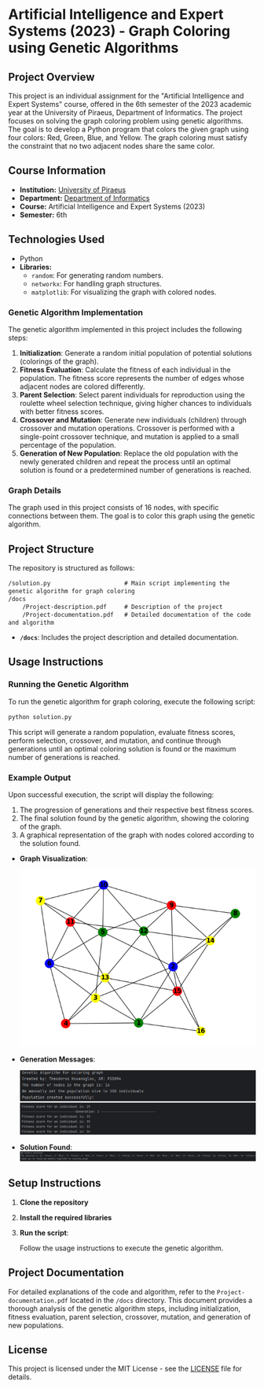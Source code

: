 # Artificial Intelligence and Expert Systems (2023) - Graph Coloring using Genetic Algorithms

## Project Overview

This project is an individual assignment for the "Artificial Intelligence and Expert Systems" course, offered in the 6th semester of the 2023 academic year at the University of Piraeus, Department of Informatics. The project focuses on solving the graph coloring problem using genetic algorithms. The goal is to develop a Python program that colors the given graph using four colors: Red, Green, Blue, and Yellow. The graph coloring must satisfy the constraint that no two adjacent nodes share the same color.

## Course Information

- **Institution:** [University of Piraeus](https://www.unipi.gr/en/)
- **Department:** [Department of Informatics](https://cs.unipi.gr/en/)
- **Course:** Artificial Intelligence and Expert Systems (2023)
- **Semester:** 6th

## Technologies Used

- Python
- **Libraries:**
  - `random`: For generating random numbers.
  - `networkx`: For handling graph structures.
  - `matplotlib`: For visualizing the graph with colored nodes.

### Genetic Algorithm Implementation

The genetic algorithm implemented in this project includes the following steps:

1. **Initialization**: Generate a random initial population of potential solutions (colorings of the graph).
2. **Fitness Evaluation**: Calculate the fitness of each individual in the population. The fitness score represents the number of edges whose adjacent nodes are colored differently.
3. **Parent Selection**: Select parent individuals for reproduction using the roulette wheel selection technique, giving higher chances to individuals with better fitness scores.
4. **Crossover and Mutation**: Generate new individuals (children) through crossover and mutation operations. Crossover is performed with a single-point crossover technique, and mutation is applied to a small percentage of the population.
5. **Generation of New Population**: Replace the old population with the newly generated children and repeat the process until an optimal solution is found or a predetermined number of generations is reached.

### Graph Details

The graph used in this project consists of 16 nodes, with specific connections between them. The goal is to color this graph using the genetic algorithm.

## Project Structure

The repository is structured as follows:

```
/solution.py                     # Main script implementing the genetic algorithm for graph coloring
/docs
    /Project-description.pdf     # Description of the project
    /Project-documentation.pdf   # Detailed documentation of the code and algorithm
```

- **`/docs`**: Includes the project description and detailed documentation.

## Usage Instructions

### Running the Genetic Algorithm

To run the genetic algorithm for graph coloring, execute the following script:

```bash
python solution.py
```

This script will generate a random population, evaluate fitness scores, perform selection, crossover, and mutation, and continue through generations until an optimal coloring solution is found or the maximum number of generations is reached.

### Example Output

Upon successful execution, the script will display the following:

1. The progression of generations and their respective best fitness scores.
2. The final solution found by the genetic algorithm, showing the coloring of the graph.
3. A graphical representation of the graph with nodes colored according to the solution found.

- **Graph Visualization**:
  
  ![Graph Visualization](./images/program_solution_exists_image.png)

- **Generation Messages**:
  
  ![Program Starts](./images/program_start.png)
  ![Generation Messages](./images/program_generations.png)

- **Solution Found**:
  ![Solution Found](./images/program_solution_exists.png)

## Setup Instructions

1. **Clone the repository**

2. **Install the required libraries**

3. **Run the script**:

    Follow the usage instructions to execute the genetic algorithm.

## Project Documentation

For detailed explanations of the code and algorithm, refer to the `Project-documentation.pdf` located in the `/docs` directory. This document provides a thorough analysis of the genetic algorithm steps, including initialization, fitness evaluation, parent selection, crossover, mutation, and generation of new populations.

## License

This project is licensed under the MIT License - see the [LICENSE](./LICENSE) file for details.
